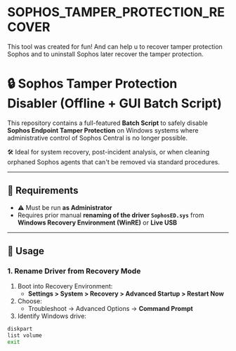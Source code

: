 # SOPHOS_TAMPER_PROTECTION_RECOVER
This tool was created for fun! And can help u to recover tamper protection Sophos and to uninstall Sophos later recover the tamper protection.

# 🔒 Sophos Tamper Protection Disabler (Offline + GUI Batch Script)

This repository contains a full-featured **Batch Script** to safely disable **Sophos Endpoint Tamper Protection** on Windows systems where administrative control of Sophos Central is no longer possible.

🛠 Ideal for system recovery, post-incident analysis, or when cleaning orphaned Sophos agents that can't be removed via standard procedures.

---

## 🧰 Requirements

- ⚠️ Must be run **as Administrator**
- Requires prior manual **renaming of the driver `SophosED.sys`** from **Windows Recovery Environment (WinRE)** or **Live USB**

---

## 📝 Usage

### 1. Rename Driver from Recovery Mode

1. Boot into Recovery Environment:
   - **Settings > System > Recovery > Advanced Startup > Restart Now**
2. Choose:
   - Troubleshoot → Advanced Options → **Command Prompt**
3. Identify Windows drive:

```cmd
diskpart
list volume
exit
